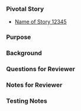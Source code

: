 ### Pivotal Story

- [Name of Story 12345](http://example.org/link/to/story/12345)

### Purpose


### Background


### Questions for Reviewer


### Notes for Reviewer


### Testing Notes

